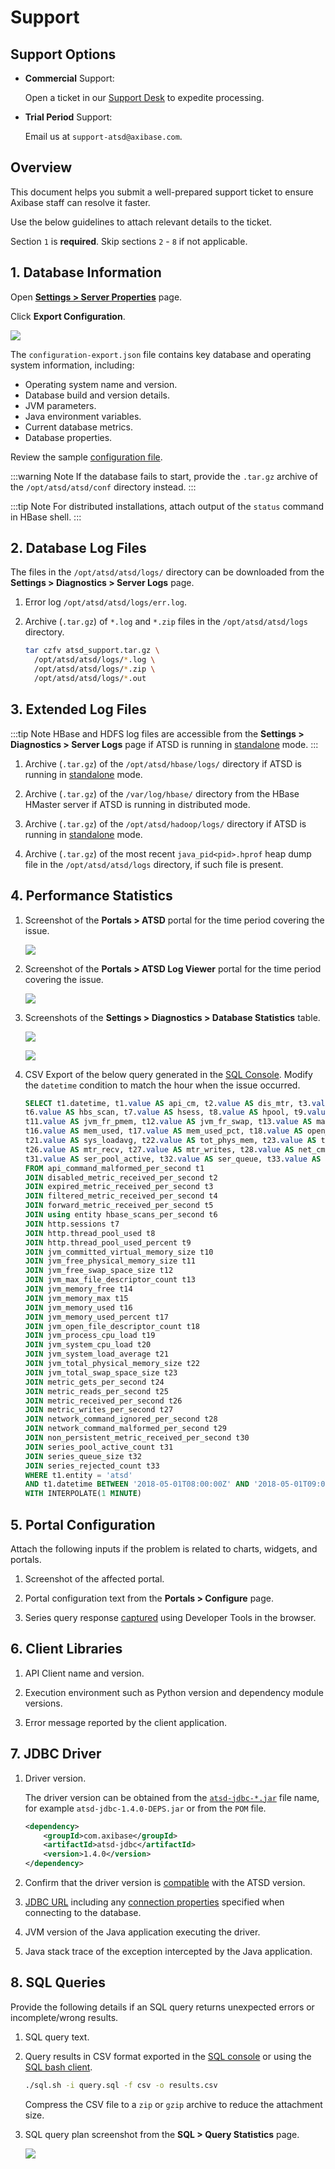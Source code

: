 # Support

## Support Options

* **Commercial** Support:

  Open a ticket in our [Support Desk](https://axibase.zendesk.com/home) to expedite processing.

* **Trial Period** Support:

  Email us at `support-atsd@axibase.com`.

## Overview

This document helps you submit a well-prepared support ticket to ensure Axibase staff can resolve it faster.

Use the below guidelines to attach relevant details to the ticket.

Section `1` is **required**. Skip sections `2` - `8` if not applicable.

## 1. Database Information

Open [**Settings > Server Properties**](./server-properties.md) page.

Click **Export Configuration**.

![](./images/export-settings.png)

The `configuration-export.json` file contains key database and operating system information, including:

* Operating system name and version.
* Database build and version details.
* JVM parameters.
* Java environment variables.
* Current database metrics.
* Database properties.

Review the sample [configuration file](./resources/configuration-export.json).

:::warning Note
If the database fails to start, provide the `.tar.gz` archive of the `/opt/atsd/atsd/conf` directory instead.
:::

:::tip Note
For distributed installations, attach output of the `status` command in HBase shell.
:::

## 2. Database Log Files

The files in the `/opt/atsd/atsd/logs/` directory can be downloaded from the **Settings > Diagnostics > Server Logs** page.

1. Error log `/opt/atsd/atsd/logs/err.log`.

2. Archive (`.tar.gz`) of `*.log` and `*.zip` files in the `/opt/atsd/atsd/logs` directory.

    ```bash
    tar czfv atsd_support.tar.gz \
      /opt/atsd/atsd/logs/*.log \
      /opt/atsd/atsd/logs/*.zip \
      /opt/atsd/atsd/logs/*.out
    ```

## 3. Extended Log Files

:::tip Note
HBase and HDFS log files are accessible from the **Settings > Diagnostics > Server Logs** page if ATSD is running in [standalone](../installation/packages.md) mode.
:::

1. Archive (`.tar.gz`) of the `/opt/atsd/hbase/logs/` directory if ATSD is running in [standalone](../installation/packages.md) mode.

2. Archive (`.tar.gz`) of the `/var/log/hbase/` directory from the HBase HMaster server if ATSD is running in distributed mode.

3. Archive (`.tar.gz`) of the `/opt/atsd/hadoop/logs/` directory if ATSD is running in [standalone](../installation/packages.md) mode.

4. Archive (`.tar.gz`) of the most recent `java_pid<pid>.hprof` heap dump file in the `/opt/atsd/atsd/logs` directory, if such file is present.

## 4. Performance Statistics

1. Screenshot of the **Portals > ATSD** portal for the time period covering the issue.

    ![](./images/portal-atsd.png)

2. Screenshot of the **Portals > ATSD Log Viewer** portal for the time period covering the issue.

    ![](./images/portal-atsd-log-viewer.png)

3. Screenshots of the **Settings > Diagnostics > Database Statistics** table.

    ![](./images/portal-database-statistics-1.png)

    ![](./images/portal-database-statistics-2.png)

4. CSV Export of the below query generated in the [SQL Console](../sql/sql-console.md). Modify the `datetime` condition to match the hour when the issue occurred.

    ```sql
    SELECT t1.datetime, t1.value AS api_cm, t2.value AS dis_mtr, t3.value AS exp_mtr, t4.value AS flt_mtr, t5.value AS fwd_mtr,
    t6.value AS hbs_scan, t7.value AS hsess, t8.value AS hpool, t9.value AS hpool_pct, t10.value AS jvm_com_vs,
    t11.value AS jvm_fr_pmem, t12.value AS jvm_fr_swap, t13.value AS max_file, t14.value AS mem_free, t15.value AS mem_max,
    t16.value AS mem_used, t17.value AS mem_used_pct, t18.value AS open_file, t19.value AS proc_load, t20.value AS sys_cpu_load,
    t21.value AS sys_loadavg, t22.value AS tot_phys_mem, t23.value AS tot_swap, t24.value AS mtr_gets, t25.value AS mtr_reads,
    t26.value AS mtr_recv, t27.value AS mtr_writes, t28.value AS net_cmd_ign, t29.value AS net_cmd_malf, t30.value AS non_pers,
    t31.value AS ser_pool_active, t32.value AS ser_queue, t33.value AS ser_rejc
    FROM api_command_malformed_per_second t1
    JOIN disabled_metric_received_per_second t2
    JOIN expired_metric_received_per_second t3
    JOIN filtered_metric_received_per_second t4
    JOIN forward_metric_received_per_second t5
    JOIN using entity hbase_scans_per_second t6
    JOIN http.sessions t7
    JOIN http.thread_pool_used t8
    JOIN http.thread_pool_used_percent t9
    JOIN jvm_committed_virtual_memory_size t10
    JOIN jvm_free_physical_memory_size t11
    JOIN jvm_free_swap_space_size t12
    JOIN jvm_max_file_descriptor_count t13
    JOIN jvm_memory_free t14
    JOIN jvm_memory_max t15
    JOIN jvm_memory_used t16
    JOIN jvm_memory_used_percent t17
    JOIN jvm_open_file_descriptor_count t18
    JOIN jvm_process_cpu_load t19
    JOIN jvm_system_cpu_load t20
    JOIN jvm_system_load_average t21
    JOIN jvm_total_physical_memory_size t22
    JOIN jvm_total_swap_space_size t23
    JOIN metric_gets_per_second t24
    JOIN metric_reads_per_second t25
    JOIN metric_received_per_second t26
    JOIN metric_writes_per_second t27
    JOIN network_command_ignored_per_second t28
    JOIN network_command_malformed_per_second t29
    JOIN non_persistent_metric_received_per_second t30
    JOIN series_pool_active_count t31
    JOIN series_queue_size t32
    JOIN series_rejected_count t33
    WHERE t1.entity = 'atsd'
    AND t1.datetime BETWEEN '2018-05-01T08:00:00Z' AND '2018-05-01T09:00:00Z'
    WITH INTERPOLATE(1 MINUTE)
    ```

## 5. Portal Configuration

Attach the following inputs if the problem is related to charts, widgets, and portals.

1. Screenshot of the affected portal.

1. Portal configuration text from the **Portals > Configure** page.

1. Series query response [captured](https://github.com/axibase/charts/blob/master/troubleshooting/capture_response.md) using Developer Tools in the browser.

## 6. Client Libraries

1. API Client name and version.

1. Execution environment such as Python version and dependency module versions.

1. Error message reported by the client application.

## 7. JDBC Driver

1. Driver version.

    The driver version can be obtained from the [`atsd-jdbc-*.jar`](https://github.com/axibase/atsd-jdbc/releases) file name, for example `atsd-jdbc-1.4.0-DEPS.jar` or from the `POM` file.

    ```xml
    <dependency>
        <groupId>com.axibase</groupId>
        <artifactId>atsd-jdbc</artifactId>
        <version>1.4.0</version>
    </dependency>
    ```

1. Confirm that the driver version is [compatible](https://github.com/axibase/atsd-jdbc#compatibility) with the ATSD version.

1. [JDBC URL](https://github.com/axibase/atsd-jdbc#jdbc-url) including any [connection properties](https://github.com/axibase/atsd-jdbc#jdbc-connection-properties-supported-by-driver) specified when connecting to the database.

1. JVM version of the Java application executing the driver.

1. Java stack trace of the exception intercepted by the Java application.

## 8. SQL Queries

Provide the following details if an SQL query returns unexpected errors or incomplete/wrong results.

1. SQL query text.

1. Query results in CSV format exported in the [SQL console](../sql/sql-console.md#export) or using the [SQL bash client](../sql/client/README.md).

    ```bash
    ./sql.sh -i query.sql -f csv -o results.csv
    ```

    Compress the CSV file to a `zip` or `gzip` archive to reduce the attachment size.

1. SQL query plan screenshot from the **SQL > Query Statistics** page.

    ![](./images/sql-query-plan.png)
